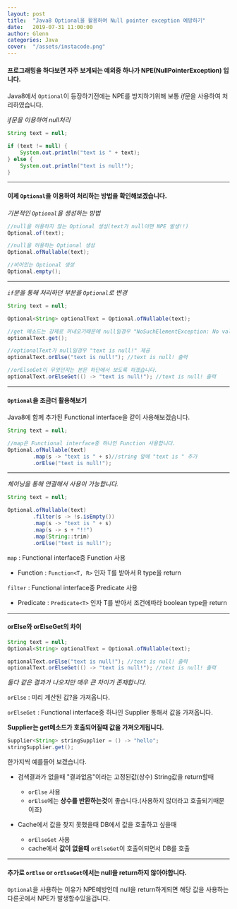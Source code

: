 ```yaml
---
layout: post
title:  "Java8 Optional을 활용하여 Null pointer exception 예방하기"
date:   2019-07-31 11:00:00
author: Glenn
categories: Java
cover:  "/assets/instacode.png"
---
```


#### 프로그래밍을 하다보면 자주 보게되는 예외중 하나가 NPE(NullPointerException) 입니다.
Java8에서 `Optional`이 등장하기전에는 NPE를 방지하기위해 보통 *if*문을 사용하여 처리하였습니다.

*if문을 이용하여 null처리* 
```java
String text = null;

if (text != null) {
    System.out.println("text is " + text);
} else {
    System.out.println("text is null!");
}

```

---

#### 이제 `Optional`을 이용하여 처리하는 방법을 확인해보겠습니다.

*기본적인 `Optional`을 생성하는 방법*
```java
//null을 허용하지 않는 Optional 생성(text가 null이면 NPE 발생!!)
Optional.of(text);

//null을 허용하는 Optional 생성
Optional.ofNullable(text);

//비어있는 Optional 생성
Optional.empty();
```

---

*`if`문을 통해 처리하던 부분을 `Optional`로 변경*
```java
String text = null;

Optional<String> optionalText = Optional.ofNullable(text);

//get 메소드는 강제로 꺼내오기때문에 null일경우 "NoSuchElementException: No value present" 에러가 발생하니 유의해야합니다.
optionalText.get(); 

//optionalText가 null일경우 "text is null!" 제공
optionalText.orElse("text is null!"); //text is null! 출력

//orElseGet이 무엇인지는 본문 하단에서 보도록 하겠습니다.
optionalText.orElseGet(() -> "text is null!"); //text is null! 출력

```

---

#### `Optional`을 조금더 활용해보기
Java8에 함께 추가된 Functional interface을 같이 사용해보겠습니다.
```java
String text = null;

//map은 Functional interface중 하나인 Function 사용합니다.
Optional.ofNullable(text)
        .map(s -> "text is " + s)//string 앞에 "text is " 추가
        .orElse("text is null!");

```

---

*체이닝을 통해 연결해서 사용이 가능합니다.*
```java
String text = null;

Optional.ofNullable(text)
        .filter(s -> !s.isEmpty())
        .map(s -> "text is " + s)
        .map(s -> s + "!!")
        .map(String::trim)
        .orElse("text is null!");
```
`map` : Functional interface중 Function 사용
 - Function : `Function<T, R>` 인자 T를 받아서 R type을 return 
 
`filter` : Functional interface중 Predicate 사용
 - Predicate : `Predicate<T>`  인자 T를 받아서 조건에따라 boolean type을 return

---

#### orElse와 orElseGet의 차이

```java
String text = null;
Optional<String> optionalText = Optional.ofNullable(text);

optionalText.orElse("text is null!"); //text is null! 출력
optionalText.orElseGet(() -> "text is null!"); //text is null! 출력
```

*둘다 같은 결과가 나오지만 매우 큰 차이가 존재합니다.*

`orElse` : 미리 계산된 값?을 가져옵니다.

`orElseGet` : Functional interface중 하나인 Supplier 통해서 값을 가져옵니다.

**Supplier는 get메소드가 호출되어질때 값을 가져오게됩니다.**
```java
Supplier<String> stringSupplier = () -> "hello";
stringSupplier.get();
```

한가지씩 예를들어 보겠습니다.
* 검색결과가 없을때 "결과없음"이라는 고정된값(상수) String값을 return할때
  - `orElse` 사용
  - `orElse`에는 **상수를 반환하는것**이 좋습니다.(사용하지 않더라고 호출되기때문이죠)
  
* Cache에서 값을 찾지 못했을때 DB에서 값을 호출하고 싶을때
  - `orElseGet` 사용
  - cache에서 **값이 없을때** `orElseGet`이 호출이되면서 DB를 호출

---

#### 추가로 `orElse` or `orElseGet`에서는 null을 return하지 않아야합니다.

`Optional`을 사용하는 이유가 NPE예방인데 null을 return하게되면 해당 값을 사용하는 다른곳에서 NPE가 발생할수있을겁니다.
